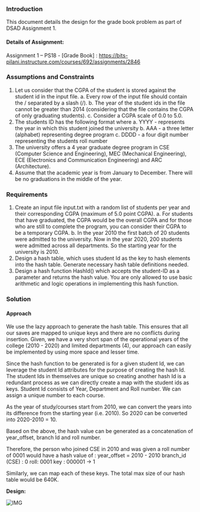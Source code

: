 ### Introduction
This document details the design for the grade book problem as part of DSAD Assignment 1.
#### Details of Assignment:
Assignment 1 – PS18 - [Grade Book] : https://bits-pilani.instructure.com/courses/692/assignments/2846

### Assumptions and Constraints
1. Let us consider that the CGPA of the student is stored against the student id in the input file.
 a. Every row of the input file should contain the <student id> / <CGPA> separated by a slash (/).
 b. The year of the student ids in the file cannot be greater than 2014 (considering that the file contains the CGPA of only graduating students).
 c. Consider a CGPA scale of 0.0 to 5.0.
2. The students ID has the following format <YYYYAAADDDD> where
 a. YYYY - represents the year in which this student joined the university
 b. AAA - a three letter (alphabet) representing degree program
 c. DDDD - a four digit number representing the students roll number
3. The university offers a 4 year graduate degree program in CSE (Computer Science and Engineering), MEC (Mechanical Engineering), ECE (Electronics and Communication Engineering) and ARC (Architecture).
4. Assume that the academic year is from January to December. There will be no graduations in the middle of the year.

### Requirements
1. Create an input file input.txt with a random list of students per year and their corresponding CGPA (maximum of 5.0 point CGPA).
 a. For students that have graduated, the CGPA would be the overall CGPA and for those who are still to complete the program, you can consider their CGPA to be a temporary CGPA.
 b. In the year 2010 the first batch of 20 students were admitted to the university. Now in the year 2020, 200 students were admitted across all departments. So the starting year for the university is 2010.
2. Design a hash table, which uses student Id as the key to hash elements into the hash table. Generate necessary hash table definitions needed.
3. Design a hash function HashId() which accepts the student-ID as a parameter and returns the hash value. You are only allowed to use basic arithmetic and logic operations in implementing this hash function.

### Solution
#### Approach

We use the lazy approach to generate the hash table. 
This ensures that all our saves are mapped to unique keys and there are no conflicts during insertion.
Given, we have a very short span of the operational years of the college (2010 - 2020) and limited departments (4), our approach can easily be implemented by using more space and lesser time.
 
Since the hash function to be generated is for a given student Id, we can leverage the student Id attributes for the purpose of creating the hash Id. The student Ids in themselves are unique so creating another hash Id is a redundant process as we can directly create a map with the student ids as keys.
Student Id consists of Year, Department and Roll number. We can assign a unique number to each course.

As the year of study/courses start from 2010, we can convert the years into its difference from the starting year (i.e. 2010). So 2020 can be converted into 2020-2010 = 10.

Based on the above, the hash value can be generated as a concatenation of
year_offset, branch Id and roll number.

Therefore, the person who joined CSE in 2010 and was given a roll number of 0001 would have a hash value of :
year_offset = 2010 - 2010
branch_id (CSE) : 0
roll: 0001
key : 000001 -> 1

Similarly, we can map each of these keys. The total max size of our hash table would be 640K.

**Design:**

![IMG](https://drive.google.com/uc?export=view&id=1S_skSnGEucSgqoaUazqjQVR4F7E9NnmH)